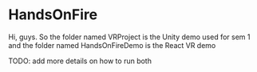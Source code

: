 # HandsOnFire

Hi, guys. So the folder named VRProject is the Unity demo used for sem 1 and the folder named HandsOnFireDemo is the React VR demo

TODO: add more details on how to run both
